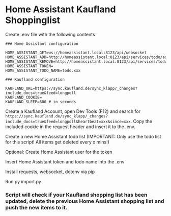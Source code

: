 # Home Assistant Kaufland Shoppinglist

Create .env file with the following contents
```
### Home Assistant configuration

HOME_ASSISTANT_GET=ws://homeassistant.local:8123/api/websocket
HOME_ASSISTANT_ADD=http://homeassistant.local:8123/api/services/todo/add_item
HOME_ASSISTANT_REMOVE=http://homeassistant.local:8123/api/services/todo/remove_item
HOME_ASSISTANT_TOKEN=
HOME_ASSISTANT_TODO_NAME=todo.xxx

### Kaufland configuration

KAUFLAND_URL=https://sync.kaufland.de/sync_klapp/_changes?include_docs=true&feed=longpoll
KAUFLAND_COOKIE=
KAUFLAND_SLEEP=600 # in seconds
```

Create a Kaufland Account, open Dev Tools (F12) and search for `https://sync.kaufland.de/sync_klapp/_changes?include_docs=true&feed=longpoll&heartbeat=xxx&since=xxx`. Copy the included cookie in the request header and insert it to the .env.

Create a new Home Assistant todo list (IMPORTANT: Only use the todo list for this script! All items get deleted every x mins!)

Optional: Create Home Assistant user for the token

Insert Home Assistant token and todo name into the .env

Install requests, websocket, dotenv via pip

Run py import.py

### Script will check if your Kaufland shopping list has been updated, delete the previous Home Assistant shopping list and push the new items to it.
